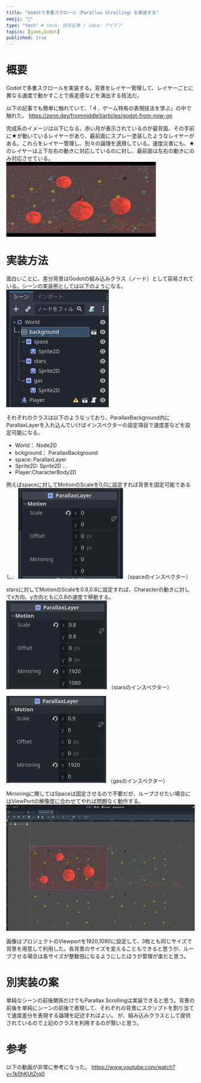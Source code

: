```yaml
---
title: "Godotで多重スクロール（Parallax Scrolling）を実装する"
emoji: "🙆"
type: "tech" # tech: 技術記事 / idea: アイデア
topics: [game,Godot]
published: true
---
```


# 概要
Godotで多重スクロールを実装する。背景をレイヤー管理して、レイヤーごとに異なる速度で動かすことで疾走感などを演出する技法だ。

以下の記事でも簡単に触れていて、「４．ゲーム特有の表現技法を学ぶ」の中で触れた。
https://zenn.dev/frommiddle1/articles/godot-from-now-on

完成系のイメージは以下になる。赤い月が表示されているのが最背面、その手前に★が動いているレイヤーがあり、最前面にスプレー塗装したようなレイヤーがある。これらをレイヤー管理し、別々の論理を適用している。速度災害にも、★のレイヤーは上下左右の動きに対応しているのに対し、最前面は左右の動きにのみ対応させている。
![Alt text](/images/articles/godot-parallax-scrolling/parallax-scrolling.gif)

# 実装方法
面白いことに、差分背景はGodotの組み込みクラス（ノード）として容易されている。シーンの実装例としては以下のようになる。
![Alt text](/images/articles/godot-parallax-scrolling/scenes.png)

それぞれのクラスは以下のようなっており、ParallaxBackground内にParallaxLayerを入れ込んでいけばインスペクターの設定項目で速度差などを設定可能になる。
- World： Node2D
- bckground： ParallaxBackground
- space: ParallaxLayer
- Sprite2D: Sprite2D
...
- Player:CharacterBody2D

例えばspaceに対してMotionのScaleを0,0に設定すれば背景を固定可能であるし、
![Alt text](/images/articles/godot-parallax-scrolling/space.png)
（spaceのインスペクター）

starsに対してMotionのScaleを0.8,0.8に設定すれば、Characterの動きに対してx方向、y方向ともに0.8の速度で移動する。
![Alt text](/images/articles/godot-parallax-scrolling/stars.png)
（starsのインスペクター）

![Alt text](/images/articles/godot-parallax-scrolling/gas.png)
（gasのインスペクター）

Mirroringに関してはSpaceは固定させるので不要だが、ループさせたい場合にはViewPortの解像度に合わせてやれば問題なく動作する。
![Alt text](/images/articles/godot-parallax-scrolling/2D.png)

画像はプロジェクトのViewportを1920,1080に設定して、3枚とも同じサイズで背景を用意して利用した。各背景のサイズを変えることもできると思うが、ループさせる場合は各サイズが整数倍になるようにしたほうが管理が楽だと思う。

# 別実装の案
単純なシーンの前後関係だけでもParallax Scrollingは実装できると思う。背景の前後を単純にシーンの前後で表現して、それぞれの背景にスクリプトを割り当てて速度差分を表現する論理を記述すればよい。
が、組み込みクラスとして提供されているので上記のクラスを利用するのが賢いと思う。

# 参考
以下の動画が非常に参考になった。
https://www.youtube.com/watch?v=1k0hKUtZrq0